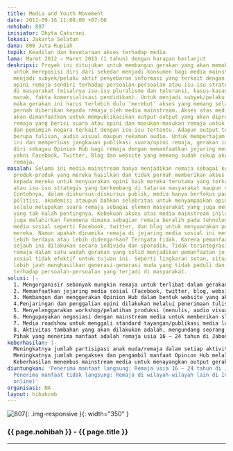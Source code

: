 ```yaml
---
title: Media and Youth Movement
date: 2011-09-16 11:08:00 +07:00
nohibah: 807
inisiator: Dhyta Caturani
lokasi: Jakarta Selatan
dana: 800 Juta Rupiah
topik: Keadilan dan kesetaraan akses terhadap media
lama: Maret 2012 – Maret 2013 (1 tahun) dengan harapan berlanjut
deskripsi: Proyek ini ditujukan untuk membangun gerakan yang akan memobilisir remaja
  untuk mereposisi diri dari sekedar menjadi konsumen bagi media mainstream untuk
  menjadi subyek/pelaku aktif penyebaran informasi yang terkait dengan suara atau
  opini remaja sendiri terhadap persoalan-persoalan atau isu-isu strategis yang berkembang
  di masyarakat (misalnya isu-isu pluralisme dan toleransi, kasus-kasus korupsi yang
  marak, fakta komersialisasi pendidikan). Untuk menjadi subyek/pelaku dalam media
  maka gerakan ini harus terlebih dulu ‘merebut’ akses yang memang selama ini tidak
  pernah diberikan kepada remaja oleh media mainstream. Akses atas media yang didapatkan
  akan dimanfaatkan untuk mempublikasikan output-output yang akan diproduksi oleh
  remaja yang berisi suara atau opini dan masukan-masukan remaja untuk masyarakat
  dan pemimpin negara terkait dengan isu-isu tertentu. Adapun output tersebut bisa
  berupa tulisan, audio visual maupun rekaman audio. Untuk mempertajam gaung gerakan
  ini dan memperluas jangkauan publikasi suara/opini remaja, gerakan ini akan memposisikan
  diri sebagau Opinion Hub bagi remaja dengan memanfaatkan jejaring media sosial,
  yakni Facebook, Twitter, Blog dan website yang memang sudah cukup akrab di kalangan
  remaja.
masalah: Selama ini media mainstream hanya menjadikan remaja sebagai konsumen atas
  produk-produk yang mereka hasilkan dan tidak pernah memberikan akses yang memadai
  kepada mereka untuk menyuarakan opini baik mereka terutama yang terkait dengan persoalan-persoalan
  atau isu-isu strategis yang berkembang di tataran masyarakat maupun di tataran negara.
  Contohnya, dalam diskursus-diskursus publik, media hanya berfokus pada kelompok
  politisi, akademisi ataupun bahkan selebritas untuk menyampaikan opini mereka, namun
  selalu melupakan suara remaja sebagai elemen masyarakat yang juga mempunyai peran
  yang tak kalah pentingnya. Kebekuan akses atas media mainstream inilah yang kemudian
  juga melahirkan fenomena dimana sebagian remaja beralih pada tehnologi jejaring
  media sosial seperti Facebook, twitter, dan blog untuk menyuarakan pemikiran-pemikiran
  mereka. Namun apakah dinamika remaja di jejaring media sosial ini membuat mereka
  lebih berdaya atau lebih didengarkan? Ternyata tidak. Karena pemanfaatan media sosial
  sejauh ini dilakukan secara individu dan sporadik, Tidak terintegrasinya suara individu-individu
  remaja dalam satu wadah gerakan yang solid menjadikan pemanfaatan jejaring media
  sosial tidak efektif untuk tujuan ini. Seperti lingkaran setan, situasi ini kemudian
  lebih jauh menghasilkan generasi-generasi muda yang tidak peduli dan tidak peka
  terhadap persoalan-persoalan yang terjadi di masyarakat.
solusi: |-
  1. Mengorganisir sebanyak mungkin remaja untuk terlibat dalam gerakan ini.
  2. Memanfaatkan jejaring media sosial (Facebook, twitter, blog, website) untuk memperluas jangkauan gerakan ini.
  3. Membangun dan menggerakan Opinion Hub dalam bentuk website yang akan mengintegrasikan akun-akun sosial media pribadi (facebook, twitter, blog) milik individu remaja dan mempublikasikan opini/masukan mereka dalam website gerakan ini berupa tulisan, audio visual (baik dengan memanfaatkan kamera video semi pro ataupun kamera telepon genggam) dan rekaman suara.
  4.Penjaringan dan penggalian opini dilakukan melalui penerimaan tulisan/artikel, pembuatan audio visual durasi pendek atau rekaman audio untuk dipublikasikan secara luas melalui media mainstream.
  5. Menyelenggarakan workshop/pelatihan produksi (menulis, audio visual, rekaman suara) yang layak publikasi di media mainstream.
  6. Mengupayakan negosiasi dengan mainstream media untuk memberikan slot bagi gerakan ini untuk mempublikasikan suara/opini anak muda/remaja dengan menayangkan output-output yang digagas dan diproduksi oleh gerakan ini serta mendorong media untuk mengundang representasi remaja dalam acara-acara talkshow.
  7. Media roadshow untuk menggali standard tayangan/publikasi media langsung dari tangan pertama.
  8. Aktivitas tambahan yang akan dilakukan adalah, mengundang seorang public figure yang terkait dengan satu isu tertentu untuk terlibat dalam proses tanya jawab dengan anak muda/remaja dan untuk menerima masukan dari mereka melalui chatting massal menggunakan Instant Messenger. Hasil dari proses ini akan kembali dipublikasikan, termasuk apabila public figure yang diundang tidak bersedia untuk hadir.
  Pihak yang menerima manfaat adalah remaja usia 16 – 24 tahun di Jabodetabek. Penerima manfaat tidak langsung: remaja di wilayah-wilayah lain di Indonesia (partisipasi online)
keberhasilan: |-
  Meningkatnya jumlah partisipasi anak muda/remaja dalam setiap aktivitas online/offline gerakan ini.
  Meningkatnya jumlah pengakses dan pengambil manfaat Opinion Hub melalui akun media sosial dan website gerakan yang akan dievaluasi setiap 2 bulan.
  Keberhasilan menembus mainstream media untuk menayangkan output gerakan berupa audio visual untuk media televisi, tulisan untuk media cetak dan rekaman audio untuk media radio (berdasarkan jumlah).
diuntungkan: 'Penerima manfaat langsung: Remaja usia 16 – 24 tahun di Jabodetabek.
  Penerima manfaat tidak langsung: Remaja di wilayah-wilayah lain di Indonesia (partisipasi
  online)'
organisasi: NA
layout: hibahcmb
---
```


![807](/static/img/hibahcmb/807.png){: .img-responsive }{: width="350" }

### {{ page.nohibah }} - {{ page.title }}

---
